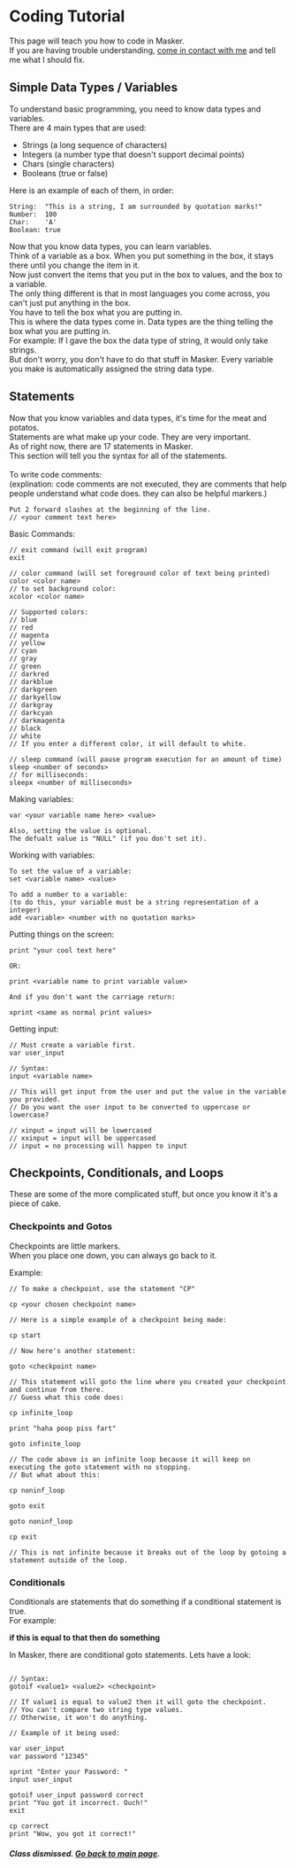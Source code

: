 # Coding Tutorial
This page will teach you how to code in Masker.<br>
If you are having trouble understanding, [come in contact with me](mailto:mail@stencylxd.ga) and tell me what I should fix.
## Simple Data Types / Variables
To understand basic programming, you need to know data types and variables.<br>
There are 4 main types that are used:
- Strings (a long sequence of characters)
- Integers (a number type that doesn't support decimal points)
- Chars (single characters)
- Booleans (true or false)

Here is an example of each of them, in order:
```
String:  "This is a string, I am surrounded by quotation marks!"
Number:  100
Char:    'A'
Boolean: true
```
Now that you know data types, you can learn variables.<br>
Think of a variable as a box. When you put something in the box, it stays there until you change the item in it.<br>
Now just convert the items that you put in the box to values, and the box to a variable.<br>
The only thing different is that in most languages you come across, you can't just put anything in the box.<br>
You have to tell the box what you are putting in.<br>
This is where the data types come in. Data types are the thing telling the box what you are putting in.<br>
For example: If I gave the box the data type of string, it would only take strings.<br>
But don't worry, you don't have to do that stuff in Masker. Every variable you make is automatically assigned the string data type.

## Statements
Now that you know variables and data types, it's time for the meat and potatos.<br>
Statements are what make up your code. They are very important.<br>
As of right now, there are 17 statements in Masker.<br>
This section will tell you the syntax for all of the statements.
<br><br>
To write code comments:<br>
(explination: code comments are not executed, they are comments that help people understand what code does. they can also be helpful markers.)
```
Put 2 forward slashes at the beginning of the line.
// <your comment text here>
```

Basic Commands:
```
// exit command (will exit program)
exit

// color command (will set foreground color of text being printed)
color <color name>
// to set background color:
xcolor <color name>

// Supported colors:
// blue
// red
// magenta
// yellow
// cyan
// gray
// green
// darkred
// darkblue
// darkgreen
// darkyellow
// darkgray
// darkcyan
// darkmagenta
// black
// white
// If you enter a different color, it will default to white.

// sleep command (will pause program execution for an amount of time)
sleep <number of seconds>
// for milliseconds:
sleepx <number of milliseconds>
```

Making variables:
```
var <your variable name here> <value>

Also, setting the value is optional.
The defualt value is "NULL" (if you don't set it).
```

Working with variables:
```
To set the value of a variable:
set <variable name> <value>

To add a number to a variable:
(to do this, your variable must be a string representation of a integer)
add <variable> <number with no quotation marks>

```

Putting things on the screen:
```
print "your cool text here"

OR:

print <variable name to print variable value>

And if you don't want the carriage return:

xprint <same as normal print values>
```

Getting input:
```
// Must create a variable first.
var user_input

// Syntax:
input <variable name>

// This will get input from the user and put the value in the variable you provided.
// Do you want the user input to be converted to uppercase or lowercase?

// xinput = input will be lowercased
// xxinput = input will be uppercased
// input = no processing will happen to input
```

## Checkpoints, Conditionals, and Loops
These are some of the more complicated stuff, but once you know it it's a piece of cake.
### Checkpoints and Gotos

Checkpoints are little markers.<br>
When you place one down, you can always go back to it.<br>

Example:
```
// To make a checkpoint, use the statement "CP"

cp <your chosen checkpoint name>

// Here is a simple example of a checkpoint being made:

cp start

// Now here's another statement:

goto <checkpoint name>

// This statement will goto the line where you created your checkpoint and continue from there.
// Guess what this code does:

cp infinite_loop

print "haha poop piss fart"

goto infinite_loop

// The code above is an infinite loop because it will keep on executing the goto statement with no stopping.
// But what about this:

cp noninf_loop

goto exit

goto noninf_loop

cp exit

// This is not infinite because it breaks out of the loop by gotoing a statement outside of the loop.
```

### Conditionals

Conditionals are statements that do something if a conditional statement is true.<br>
For example:

**if this is equal to that then do something**

In Masker, there are conditional goto statements. Lets have a look:

```

// Syntax:
gotoif <value1> <value2> <checkpoint>

// If value1 is equal to value2 then it will goto the checkpoint.
// You can't compare two string type values.
// Otherwise, it won't do anything.

// Example of it being used:

var user_input
var password "12345"

xprint "Enter your Password: "
input user_input

gotoif user_input password correct
print "You got it incorrect. Ouch!"
exit

cp correct
print "Wow, you got it correct!"
```

##### Class dismissed. [Go back to main page](https://stencylxd.github.io/masker).